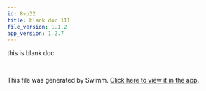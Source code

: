 ```yaml
---
id: 8vp32
title: blank doc 111
file_version: 1.1.2
app_version: 1.2.7
---
```


this is blank doc

<br/>

This file was generated by Swimm. [Click here to view it in the app](https://app.swimm.io/repos/Z2l0aHViJTNBJTNBdGVzdDExMTElM0ElM0FlcmFuLXN3aW1t/docs/8vp32).
